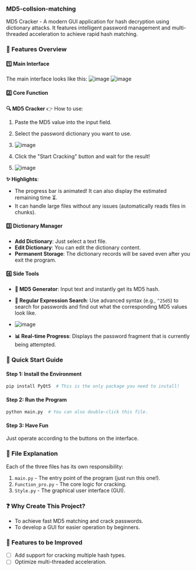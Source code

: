 ### MD5-collsion-matching
MD5 Cracker - A modern GUI application for hash decryption using dictionary attacks. It features intelligent password management and multi-threaded acceleration to achieve rapid hash matching.

### 🌟 Features Overview

#### 1️⃣ Main Interface
The main interface looks like this:
![image](https://github.com/user-attachments/assets/c831681e-ff8f-4089-b0b9-195f4afa4036)
![image](https://github.com/user-attachments/assets/9731355c-89e1-4647-a6c8-db6c4ebdf1ac)


#### 2️⃣ Core Function
**🔍 MD5 Cracker**
👉 How to use:
1. Paste the MD5 value into the input field.
2. Select the password dictionary you want to use.
3. ![image](https://github.com/user-attachments/assets/d6e5a614-388a-435c-9437-0b7d9133950f)

4. Click the "Start Cracking" button and wait for the result!
5. ![image](https://github.com/user-attachments/assets/eb9a253f-2784-4dcc-85a6-af81eb190369)


**✨ Highlights**:
- The progress bar is animated! It can also display the estimated remaining time ⏳.
- It can handle large files without any issues (automatically reads files in chunks).

#### 3️⃣ Dictionary Manager
<!-- Screenshot of the dictionary management interface -->
- **Add Dictionary**: Just select a text file.
- **Edit Dictionary**: You can edit the dictionary content.
- **Permanent Storage**: The dictionary records will be saved even after you exit the program.

#### 4️⃣ Side Tools
- **🔨 MD5 Generator**: Input text and instantly get its MD5 hash.
- **🔎 Regular Expression Search**: Use advanced syntax (e.g., `^25d5`) to search for passwords and find out what the corresponding MD5 values look like.
- ![image](https://github.com/user-attachments/assets/9f1eb5a6-6cc2-476a-8132-ebaa5fdc6e35)


- **📊 Real-time Progress**: Displays the password fragment that is currently being attempted.

### 🚀 Quick Start Guide

#### Step 1: Install the Environment
```bash
pip install PyQt5  # This is the only package you need to install!
```

#### Step 2: Run the Program
```bash
python main.py  # You can also double-click this file.
```

#### Step 3: Have Fun
Just operate according to the buttons on the interface.

### 🧩 File Explanation
Each of the three files has its own responsibility:
1. `main.py` - The entry point of the program (just run this one!).
2. `Function_pro.py` - The core logic for cracking.
3. `Style.py` - The graphical user interface (GUI).

### ❓ Why Create This Project?
- To achieve fast MD5 matching and crack passwords.
- To develop a GUI for easier operation by beginners.

### 🚧 Features to be Improved
- [ ] Add support for cracking multiple hash types.
- [ ] Optimize multi-threaded acceleration.
